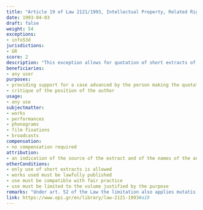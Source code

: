 ```yaml
---
title: "Article 19 of Law 2121/1993, Intellectual Property, Related Rights and Cultural Issues"
date: 1993-04-03
draft: false
weight: 54
exceptions:
- info53d
jurisdictions:
- GR
score: 2
description: "This exception allows for quotation of short extracts of a lawfully published work by an author for the purpose of providing support for a case advanced by the person making the quotation or a critique of the position of the author, provided that the quotation is compatible with fair practice and that the extent of the extracts does not exceed that justified by the purpose. The quotation of the extract must be accompanied by an indication of the source of the extract and of the names of the author and of the publisher, provided that the said names appear in the source." 
beneficiaries:
- any user
purposes: 
- providing support for a case advanced by the person making the quotation 
- critique of the position of the author
usage:
- any use
subjectmatter:
- works
- performances
- phonograms
- film fixations
- broadcasts
compensation:
- no compensation required
attribution: 
- an indication of the source of the extract and of the names of the author and of the publisher must be provided, as long as said names appear in the source
otherConditions: 
- only use of short extracts is allowed
- works used must be lawfully published 
- use must be compatible with fair practice 
- use must be limited to the volume justified by the purpose
remarks: "Under art. 52 of the Law the limitation also applies mutatis mutandis to related rights."
link: https://www.opi.gr/en/library/law-2121-1993#a19
---
```

